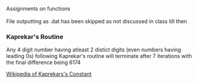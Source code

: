 Assignments on functions<br><br>
File outputting as .dat has been skipped as not discussed in class till then<br>
<h3>Kaprekar's Routine</h3>
<p>Any 4 digit number having atleast 2 distict digits (even numbers having leading 0s) following Kaprekar's routine will terminate after 7 iterations with the final difference being 6174</p>
<a href="https://en.wikipedia.org/wiki/Kaprekar%27s_routine">Wikipedia of Kaprekars's Constant</a>
